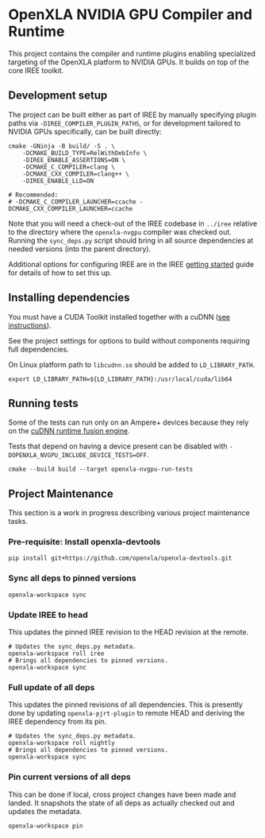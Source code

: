 # OpenXLA NVIDIA GPU Compiler and Runtime

This project contains the compiler and runtime plugins enabling specialized
targeting of the OpenXLA platform to NVIDIA GPUs. It builds on top of the
core IREE toolkit.

## Development setup

The project can be built either as part of IREE by manually specifying
plugin paths via `-DIREE_COMPILER_PLUGIN_PATHS`, or for development tailored
to NVIDIA GPUs specifically, can be built directly:

```
cmake -GNinja -B build/ -S . \
    -DCMAKE_BUILD_TYPE=RelWithDebInfo \
    -DIREE_ENABLE_ASSERTIONS=ON \
    -DCMAKE_C_COMPILER=clang \
    -DCMAKE_CXX_COMPILER=clang++ \
    -DIREE_ENABLE_LLD=ON

# Recommended:
# -DCMAKE_C_COMPILER_LAUNCHER=ccache -DCMAKE_CXX_COMPILER_LAUNCHER=ccache
```

Note that you will need a check-out of the IREE codebase in `../iree` relative
to the directory where the `openxla-nvgpu` compiler was checked out. Running
the `sync_deps.py` script should bring in all source dependencies at needed
versions (into the parent directory).

Additional options for configuring IREE are in the IREE [getting
started](https://openxla.github.io/iree/building-from-source/getting-started/)
guide for details of how to set this up.

## Installing dependencies

You must have a CUDA Toolkit installed together with a cuDNN ([see
instructions](https://docs.nvidia.com/deeplearning/cudnn/install-guide/index.html#installlinux-tar)).

See the project settings for options to build without components requiring
full dependencies.

On Linux platform path to `libcudnn.so` should be added to `LD_LIBRARY_PATH`.

```
export LD_LIBRARY_PATH=${LD_LIBRARY_PATH}:/usr/local/cuda/lib64
```

## Running tests

Some of the tests can run only on an Ampere+ devices because they rely on the
[cuDNN runtime fusion engine](https://docs.nvidia.com/deeplearning/cudnn/developer-guide/index.html#runtime-fusion-engine).

Tests that depend on having a device present can be disabled with
`-DOPENXLA_NVGPU_INCLUDE_DEVICE_TESTS=OFF`.

```
cmake --build build --target openxla-nvgpu-run-tests
```

## Project Maintenance

This section is a work in progress describing various project maintenance
tasks.

### Pre-requisite: Install openxla-devtools

```
pip install git+https://github.com/openxla/openxla-devtools.git
```

### Sync all deps to pinned versions

```
openxla-workspace sync
```

### Update IREE to head

This updates the pinned IREE revision to the HEAD revision at the remote.

```
# Updates the sync_deps.py metadata.
openxla-workspace roll iree
# Brings all dependencies to pinned versions.
openxla-workspace sync
```

### Full update of all deps

This updates the pinned revisions of all dependencies. This is presently done
by updating `openxla-pjrt-plugin` to remote HEAD and deriving the IREE
dependency from its pin.

```
# Updates the sync_deps.py metadata.
openxla-workspace roll nightly
# Brings all dependencies to pinned versions.
openxla-workspace sync
```

### Pin current versions of all deps

This can be done if local, cross project changes have been made and landed.
It snapshots the state of all deps as actually checked out and updates
the metadata.

```
openxla-workspace pin
```

